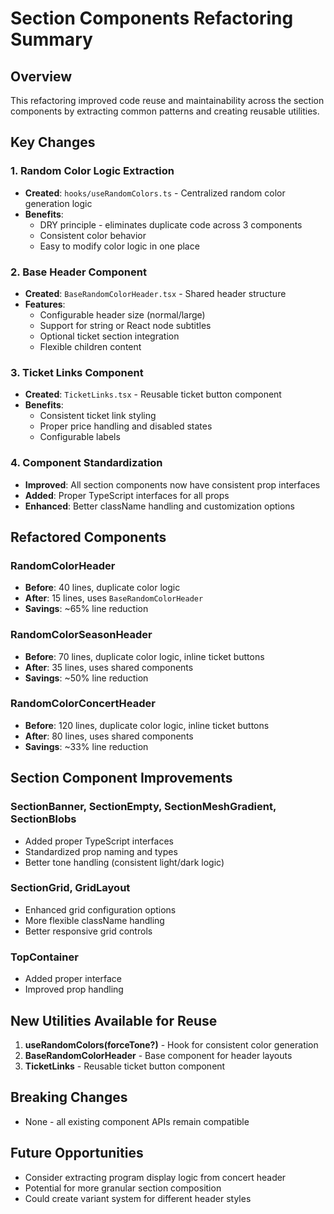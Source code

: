# Section Components Refactoring Summary

## Overview

This refactoring improved code reuse and maintainability across the section components by extracting common patterns and creating reusable utilities.

## Key Changes

### 1. Random Color Logic Extraction

- **Created**: `hooks/useRandomColors.ts` - Centralized random color generation logic
- **Benefits**:
  - DRY principle - eliminates duplicate code across 3 components
  - Consistent color behavior
  - Easy to modify color logic in one place

### 2. Base Header Component

- **Created**: `BaseRandomColorHeader.tsx` - Shared header structure
- **Features**:
  - Configurable header size (normal/large)
  - Support for string or React node subtitles
  - Optional ticket section integration
  - Flexible children content

### 3. Ticket Links Component

- **Created**: `TicketLinks.tsx` - Reusable ticket button component
- **Benefits**:
  - Consistent ticket link styling
  - Proper price handling and disabled states
  - Configurable labels

### 4. Component Standardization

- **Improved**: All section components now have consistent prop interfaces
- **Added**: Proper TypeScript interfaces for all props
- **Enhanced**: Better className handling and customization options

## Refactored Components

### RandomColorHeader

- **Before**: 40 lines, duplicate color logic
- **After**: 15 lines, uses `BaseRandomColorHeader`
- **Savings**: ~65% line reduction

### RandomColorSeasonHeader

- **Before**: 70 lines, duplicate color logic, inline ticket buttons
- **After**: 35 lines, uses shared components
- **Savings**: ~50% line reduction

### RandomColorConcertHeader

- **Before**: 120 lines, duplicate color logic, inline ticket buttons
- **After**: 80 lines, uses shared components
- **Savings**: ~33% line reduction

## Section Component Improvements

### SectionBanner, SectionEmpty, SectionMeshGradient, SectionBlobs

- Added proper TypeScript interfaces
- Standardized prop naming and types
- Better tone handling (consistent light/dark logic)

### SectionGrid, GridLayout

- Enhanced grid configuration options
- More flexible className handling
- Better responsive grid controls

### TopContainer

- Added proper interface
- Improved prop handling

## New Utilities Available for Reuse

1. **useRandomColors(forceTone?)** - Hook for consistent color generation
2. **BaseRandomColorHeader** - Base component for header layouts
3. **TicketLinks** - Reusable ticket button component

## Breaking Changes

- None - all existing component APIs remain compatible

## Future Opportunities

- Consider extracting program display logic from concert header
- Potential for more granular section composition
- Could create variant system for different header styles
